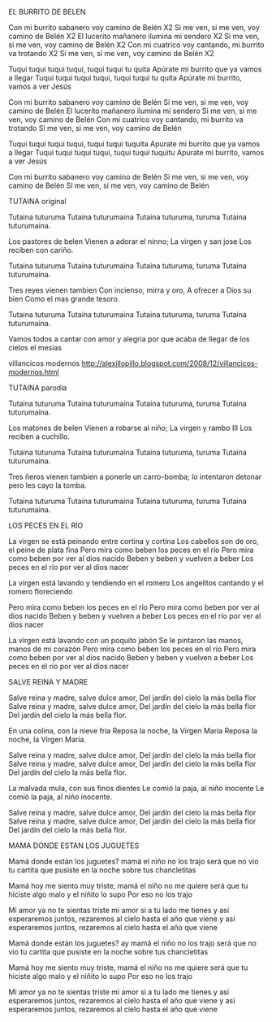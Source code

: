 EL BURRITO DE BELEN

Con mi burrito sabanero voy camino de Belén X2
Si me ven, si me ven, voy camino de Belén X2
El lucerito mañanero ilumina mi sendero X2
Si me ven, si me ven, voy camino de Belén X2
Con mi cuatrico voy cantando, mi burrito va trotando X2
Si me ven, si me ven, voy camino de Belén X2

Tuqui tuqui tuqui tuqui, tuqui tuqui tu quita
Apúrate mi burrito que ya vamos a llegar
Tuqui tuqui tuqui tuqui, tuqui tuqui tu quita
Apúrate mi burrito, vamos a ver Jesús

Con mi burrito sabanero voy camino de Belén
Si me ven, si me ven, voy camino de Belén
El lucerito mañanero ilumina mi sendero
Si me ven, si me ven, voy camino de Belén
Con mi cuatrico voy cantando, mi burrito va trotando
Si me ven, si me ven, voy camino de Belén

Tuqui tuqui tuqui tuqui, tuqui tuqui tuquita
Apurate mi burrito que ya vamos a llegar
Tuqui tuqui tuqui tuqui, tuqui tuqui tuquitu
Apurate mi burrito, vamos a ver Jesús

Con mi burrito sabanero voy camino de Belén
Si me ven, si me ven, voy camino de Belén
Si me ven, si me ven, voy camino de Belén


TUTAINA original

Tutaina tuturuma
Tutaina tuturumaina
Tutaina tuturuma, turuma
Tutaina tuturumaina.

Los pastores de belen
Vienen a adorar el ninno;
La virgen y san jose
Los reciben con cariño.

Tutaina tuturuma
Tutaina tuturumaina
Tutaina tuturuma, turuma
Tutaina tuturumaina.

Tres reyes vienen tambien
Con incienso, mirra y oro,
A ofrecer a Dios su bien
Como el mas grande tesoro.

Tutaina tuturuma
Tutaina tuturumaina
Tutaina tuturuma, turuma
Tutaina tuturumaina.

Vamos todos a cantar
con amor y alegria
por que acaba de llegar
de los cielos el mesias

villancicos modernos
http://alexillopillo.blogspot.com/2008/12/villancicos-modernos.html

TUTAINA parodia

Tutaina tuturuma
Tutaina tuturumaina
Tutaina tuturuma, turuma
Tutaina tuturumaina.

Los matones de belen
Vienen a robarse al niño;
La virgen y rambo III
Los reciben a cuchillo.

Tutaina tuturuma
Tutaina tuturumaina
Tutaina tuturuma, turuma
Tutaina tuturumaina.

Tres ñeros vienen tambien
a ponerle un carro-bomba;
lo intentaron detonar
pero les cayo la tomba.

Tutaina tuturuma
Tutaina tuturumaina
Tutaina tuturuma, turuma
Tutaina tuturumaina.



LOS PECES EN EL RIO

La virgen se está peinando entre cortina y cortina
Los cabellos son de oro, el peine de plata fina
Pero mira como beben los peces en el río
Pero mira como beben por ver al dios nacido
Beben y beben y vuelven a beber
Los peces en el río por ver al dios nacer

La virgen está lavando y tendiendo en el romero
Los angelitos cantando y el romero floreciendo

Pero mira como beben los peces en el río
Pero mira como beben por ver al dios nacido
Beben y beben y vuelven a beber
Los peces en el río por ver al dios nacer

La virgen está lavando con un poquito jabón
Se le pintaron las manos, manos de mi corazón
Pero mira como beben los peces en el río
Pero mira como beben por ver al dios nacido
Beben y beben y vuelven a beber
Los peces en el río por ver al dios nacer


SALVE REINA Y MADRE

Salve reina y madre, salve dulce amor, 
Del jardín del cielo la más bella flor 
Salve reina y madre, salve dulce amor, 
Del jardín del cielo la más bella flor 
Del jardín del cielo la más bella flor. 

En una colina, con la nieve fría 
Reposa la noche, la Virgen María 
Reposa la noche, la Virgen María. 

Salve reina y madre, salve dulce amor, 
Del jardín del cielo la más bella flor 
Salve reina y madre, salve dulce amor, 
Del jardín del cielo la más bella flor 
Del jardín del cielo la más bella flor. 

La malvada mula, con sus finos dientes 
Le comió la paja, al niño inocente 
Le comió la paja, al niño inocente. 

Salve reina y madre, salve dulce amor, 
Del jardín del cielo la más bella flor 
Salve reina y madre, salve dulce amor, 
Del jardín del cielo la más bella flor 
Del jardín del cielo la más bella flor.


MAMA DONDE ESTAN LOS JUGUETES

Mamá donde están los juguetes? mamá el niño no los trajo
será que no vio tu cartita que pusiste en la noche
sobre tus chancletitas

Mamá hoy me siento muy triste, mamá el niño no me quiere
será que tu hiciste algo malo y el niñito lo supo
Por eso no los trajo

Mi amor ya no te sientas triste mi amor si a tu lado me tienes
y así esperaremos juntos, rezaremos al cielo hasta el año que viene
y así esperaremos juntos, rezaremos al cielo hasta el año que viene

Mamá donde están los juguetes? ay mamá el niño no los trajo
será que no vio tu cartita que pusiste en la noche
sobre tus chancletitas

Mamá hoy me siento muy triste, mamá el niño no me quiere
será que tu hiciste algo malo y el niñito lo supo
Por eso no los trajo

Mi amor ya no te sientas triste mi amor si a tu lado me tienes
y así esperaremos juntos, rezaremos al cielo hasta el año que viene
y así esperaremos juntos, rezaremos al cielo hasta el año que viene